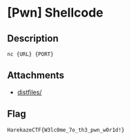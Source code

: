 # [Pwn] Shellcode
## Description
`nc {URL} {PORT}`

## Attachments
- [distfiles/](distfiles/)

## Flag
```
HarekazeCTF{W3lc0me_7o_th3_pwn_w0r1d!}
```
